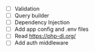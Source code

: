 - [ ] Validation
- [ ] Query builder
- [ ] Dependency Injection
- [ ] Add app config and .env files
- [ ] Read https://php-di.org/
- [ ] Add auth middleware
